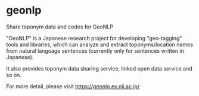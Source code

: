 geonlp
======

Share toponym data and codes for GeoNLP

"GeoNLP" is a Japanese research project for developing "geo-tagging" tools and libraries, which can analyze and extract toponyms/location names from natural language sentences (currently only for sentences written in Japanese).

It also provides toponym data sharing service, linked open data service and so on.

For more detail, please visit
https://geonlp.ex.nii.ac.jp/
